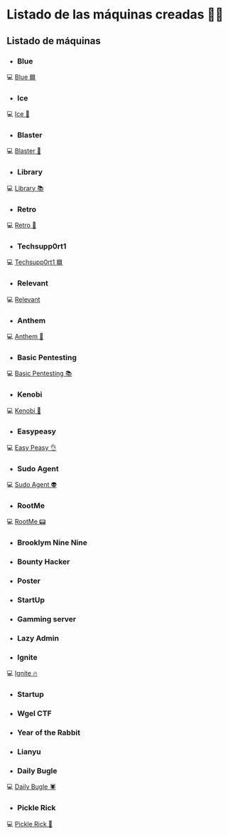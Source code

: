 # Listado de las máquinas creadas 🐱‍💻

## Listado de máquinas

- ### Blue
💻 [Blue 🟦](Blue/)

- ### Ice
💻 [Ice 🧊](Ice/)

- ### Blaster
💻 [Blaster 🚀](Blaster/)

- ### Library
💻 [Library 📚](Library/)

- ### Retro
💻 [Retro 👾](Retro/)

- ### Techsupp0rt1
💻 [Techsupp0rt1 🟦](Techsupp0rt1/)

- ### Relevant
💻 [Relevant](Relevant/)

- ### Anthem
💻 [Anthem 🐇](Anthem/)

- ### Basic Pentesting
💻 [Basic Pentesting 📚](Basic%20Pentesting/)

- ### Kenobi
💻 [Kenobi 🤖](Kenobi/)

- ### Easypeasy
💻 [Easy Peasy 👌](Easy%20Peasy/)

- ### Sudo Agent
💻 [Sudo Agent 👽](Sudo%20Agent/)

- ### RootMe
💻 [RootMe 📟](RootMe/)

- ### Brooklym Nine Nine
- ### Bounty Hacker
- ### Poster
- ### StartUp
- ### Gamming server
- ### Lazy Admin
- ### Ignite
💻 [Ignite 🔥](Ignite/)

- ### Startup
- ### Wgel CTF
- ### Year of the Rabbit
- ### Lianyu
- ### Daily Bugle
💻 [Daily Bugle 🕷️](Daily%20Bugle/)

- ### Pickle Rick
💻 [Pickle Rick 🥒](Pickle%20Rick/)